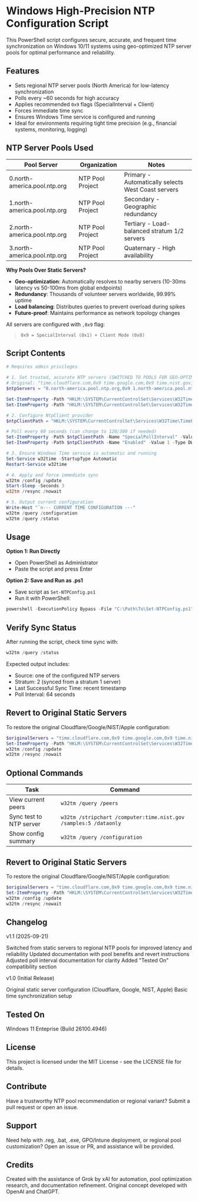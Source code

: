 # Windows High-Precision NTP Configuration Script

This PowerShell script configures secure, accurate, and frequent time synchronization on Windows 10/11 systems using geo-optimized NTP server pools for optimal performance and reliability.

## Features

- Sets regional NTP server pools (North America) for low-latency synchronization
- Polls every ~60 seconds for high accuracy
- Applies recommended `0x9` flags (SpecialInterval + Client)
- Forces immediate time sync
- Ensures Windows Time service is configured and running
- Ideal for environments requiring tight time precision (e.g., financial systems, monitoring, logging)

## NTP Server Pools Used

| Pool Server                          | Organization    | Notes                                      |
|--------------------------------------|-----------------|--------------------------------------------|
| 0.north-america.pool.ntp.org         | NTP Pool Project| Primary - Automatically selects West Coast servers |
| 1.north-america.pool.ntp.org         | NTP Pool Project| Secondary - Geographic redundancy          |
| 2.north-america.pool.ntp.org         | NTP Pool Project| Tertiary - Load-balanced stratum 1/2 servers |
| 3.north-america.pool.ntp.org         | NTP Pool Project| Quaternary - High availability             |

**Why Pools Over Static Servers?**
- **Geo-optimization**: Automatically resolves to nearby servers (10-30ms latency vs 50-100ms from global endpoints)
- **Redundancy**: Thousands of volunteer servers worldwide, 99.99% uptime
- **Load balancing**: Distributes queries to prevent overload during spikes
- **Future-proof**: Maintains performance as network topology changes

All servers are configured with `,0x9` flag:
> `0x9 = SpecialInterval (0x1) + Client Mode (0x8)`

## Script Contents

```powershell
# Requires admin privileges

# 1. Set trusted, accurate NTP servers (SWITCHED TO POOLS FOR GEO-OPTIMIZATION)
# Original: "time.cloudflare.com,0x9 time.google.com,0x9 time.nist.gov,0x9 time.apple.com,0x9"
$ntpServers = "0.north-america.pool.ntp.org,0x9 1.north-america.pool.ntp.org,0x9 2.north-america.pool.ntp.org,0x9 3.north-america.pool.ntp.org,0x9"

Set-ItemProperty -Path "HKLM:\SYSTEM\CurrentControlSet\Services\W32Time\Parameters" -Name "NtpServer" -Value $ntpServers
Set-ItemProperty -Path "HKLM:\SYSTEM\CurrentControlSet\Services\W32Time\Parameters" -Name "Type" -Value "NTP"

# 2. Configure NtpClient provider
$ntpClientPath = "HKLM:\SYSTEM\CurrentControlSet\Services\W32Time\TimeProviders\NtpClient"

# Poll every 60 seconds (can change to 120/300 if needed)
Set-ItemProperty -Path $ntpClientPath -Name "SpecialPollInterval" -Value 60 -Type DWord
Set-ItemProperty -Path $ntpClientPath -Name "Enabled" -Value 1 -Type DWord

# 3. Ensure Windows Time service is automatic and running
Set-Service w32time -StartupType Automatic
Restart-Service w32time

# 4. Apply and force immediate sync
w32tm /config /update
Start-Sleep -Seconds 3
w32tm /resync /nowait

# 5. Output current configuration
Write-Host "`n--- CURRENT TIME CONFIGURATION ---"
w32tm /query /configuration
w32tm /query /status
```

## Usage

**Option 1: Run Directly**

- Open PowerShell as Administrator
- Paste the script and press Enter

**Option 2: Save and Run as .ps1**

- Save script as `Set-NTPConfig.ps1`
- Run it with PowerShell:

```powershell
powershell -ExecutionPolicy Bypass -File "C:\Path\To\Set-NTPConfig.ps1"
```

## Verify Sync Status

After running the script, check time sync with:

```powershell
w32tm /query /status
```

Expected output includes:

- Source: one of the configured NTP servers
- Stratum: 2 (synced from a stratum 1 server)
- Last Successful Sync Time: recent timestamp
- Poll Interval: 64 seconds

## Revert to Original Static Servers
To restore the original Cloudflare/Google/NIST/Apple configuration:

```powershell
$originalServers = "time.cloudflare.com,0x9 time.google.com,0x9 time.nist.gov,0x9 time.apple.com,0x9"
Set-ItemProperty -Path "HKLM:\SYSTEM\CurrentControlSet\Services\W32Time\Parameters" -Name "NtpServer" -Value $originalServers
w32tm /config /update
w32tm /resync /nowait
```

## Optional Commands

| Task                    | Command                                                          |
|-------------------------|------------------------------------------------------------------|
| View current peers      | `w32tm /query /peers`                                            |
| Sync test to NTP server | `w32tm /stripchart /computer:time.nist.gov /samples:5 /dataonly` |
| Show config summary     | `w32tm /query /configuration`                                    |

## Revert to Original Static Servers
To restore the original Cloudflare/Google/NIST/Apple configuration:

```powershell
$originalServers = "time.cloudflare.com,0x9 time.google.com,0x9 time.nist.gov,0x9 time.apple.com,0x9"
Set-ItemProperty -Path "HKLM:\SYSTEM\CurrentControlSet\Services\W32Time\Parameters" -Name "NtpServer" -Value $originalServers
w32tm /config /update
w32tm /resync /nowait
```

## Changelog
v1.1 (2025-09-21)

Switched from static servers to regional NTP pools for improved latency and reliability
Updated documentation with pool benefits and revert instructions
Adjusted poll interval documentation for clarity
Added "Tested On" compatibility section

v1.0 (Initial Release)

Original static server configuration (Cloudflare, Google, NIST, Apple)
Basic time synchronization setup

## Tested On
Windows 11 Enteprise (Build 26100.4946)

## License
This project is licensed under the MIT License - see the LICENSE file for details.

## Contribute
Have a trustworthy NTP pool recommendation or regional variant? Submit a pull request or open an issue.

## Support
Need help with .reg, .bat, .exe, GPO/Intune deployment, or regional pool customization? Open an issue or PR, and assistance will be provided.

## Credits
Created with the assistance of Grok by xAI for automation, pool optimization research, and documentation refinement. Original concept developed with OpenAI and ChatGPT.
